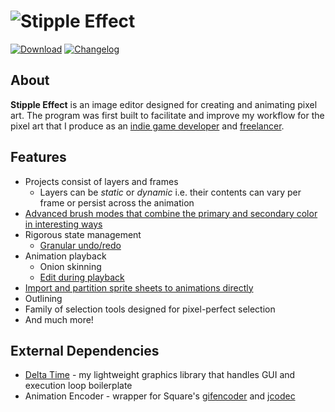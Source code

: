 # ![Stipple Effect](https://i.imgur.com/CZhtaSP.gif)

[![Download](https://i.imgur.com/X6ClI06.png)](https://flinkerflitzer.itch.io/stipple-effect)
[![Changelog](https://i.imgur.com/IhJsonn.png)](https://github.com/jbunke/stipple-effect/blob/master/changelog.md)

## About
**Stipple Effect** is an image editor designed for creating and animating pixel art. The program was first built to facilitate and improve my workflow for the pixel art that I produce as an [indie game developer](https://flinkerflitzer.itch.io/) and [freelancer](https://www.fiverr.com/jordanbunke).

## Features
* Projects consist of layers and frames
  * Layers can be _static_ or _dynamic_ i.e. their contents can vary per frame or persist across the animation
* [Advanced brush modes that combine the primary and secondary color in interesting ways](https://i.imgur.com/USum331.gif)
* Rigorous state management
  * [Granular undo/redo](https://i.imgur.com/kL84ffp.gif)
* Animation playback
  * Onion skinning
  * [Edit during playback](https://i.imgur.com/n2H93Xr.gif)
* [Import and partition sprite sheets to animations directly](https://i.imgur.com/4OoRW4Q.gif)
* Outlining
* Family of selection tools designed for pixel-perfect selection
* And much more!

## External Dependencies
* [Delta Time](https://github.com/jbunke/delta-time) - my lightweight graphics library that handles GUI and execution loop boilerplate
* Animation Encoder - wrapper for Square's [gifencoder](https://github.com/square/gifencoder) and [jcodec](https://github.com/jcodec/jcodec)
